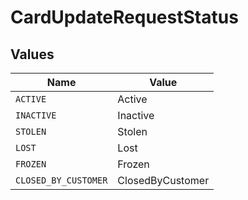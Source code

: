 # CardUpdateRequestStatus


## Values

| Name                 | Value                |
| -------------------- | -------------------- |
| `ACTIVE`             | Active               |
| `INACTIVE`           | Inactive             |
| `STOLEN`             | Stolen               |
| `LOST`               | Lost                 |
| `FROZEN`             | Frozen               |
| `CLOSED_BY_CUSTOMER` | ClosedByCustomer     |